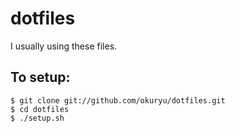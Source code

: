 dotfiles
========

I usually using these files.

To setup:
------------

    $ git clone git://github.com/okuryu/dotfiles.git
    $ cd dotfiles
    $ ./setup.sh

